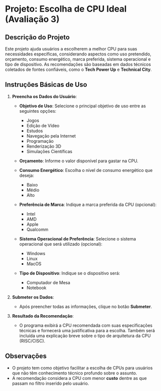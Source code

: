 # Projeto: Escolha de CPU Ideal (Avaliação 3)

## Descrição do Projeto

Este projeto ajuda usuários a escolherem a melhor CPU para suas necessidades específicas, considerando aspectos como uso pretendido, orçamento, consumo energético, marca preferida, sistema operacional e tipo de dispositivo. As recomendações são baseadas em dados técnicos coletados de fontes confiáveis, como o **Tech Power Up** e **Technical City**.

## Instruções Básicas de Uso

1. **Preencha os Dados do Usuário**:
   - **Objetivo de Uso**: Selecione o principal objetivo de uso entre as seguintes opções:
     - Jogos
     - Edição de Vídeo
     - Estudos
     - Navegação pela Internet
     - Programação
     - Renderização 3D
     - Simulações Científicas
   
   - **Orçamento**: Informe o valor disponível para gastar na CPU.

   - **Consumo Energético**: Escolha o nível de consumo energético que deseja:
     - Baixo
     - Médio
     - Alto

   - **Preferência de Marca**: Indique a marca preferida da CPU (opcional):
     - Intel
     - AMD
     - Apple
     - Qualcomm

   - **Sistema Operacional de Preferência**: Selecione o sistema operacional que será utilizado (opcional):
     - Windows
     - Linux
     - MacOS

   - **Tipo de Dispositivo**: Indique se o dispositivo será:
     - Computador de Mesa
     - Notebook

2. **Submeter os Dados**:
   - Após preencher todas as informações, clique no botão **Submeter**.

3. **Resultado da Recomendação**:
   - O programa exibirá a CPU recomendada com suas especificações técnicas e fornecerá uma justificativa para a escolha. Também será incluída uma explicação breve sobre o tipo de arquitetura da CPU (RISC/CISC).

## Observações

- O projeto tem como objetivo facilitar a escolha de CPUs para usuários que não têm conhecimento técnico profundo sobre o assunto.
- A recomendação considera a CPU com menor **custo** dentre as que passam no filtro inserido pelo usuário.
